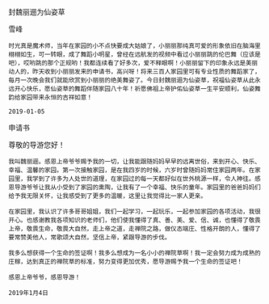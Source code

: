 封魏丽逦为仙姿草

雪峰


    时光真是魔术师，当年在家园的小不点快要成大姑娘了，小丽丽那纯真可爱的形象依旧在脑海里栩栩如生，可一转眼，成了舞蹈小明星，曾经在远航发的视频中看过小丽丽跳的伦巴舞（应该是吧），哎哟跳的那个正规哟！我都连续看了好多次，爱不释眼啊！小丽丽留下的印象永远是美丽动人的，昨天收到小丽丽发来的申请书，高兴呀！将来三百人家园里可有专业性质的舞蹈家了，每月一次晚会我们就能欣赏到小丽丽的绝美舞姿了。今日封魏丽逦为仙姿草，祝福仙姿草从此永远开心快乐，愿仙姿草的舞蹈伴随家园八十年！祈愿佛祖上帝护佑仙姿草一生平安顺利，仙姿舞韵给家园带来永恒的吉祥如意！

    2019-01-05


申请书

尊敬的导游您好！

    我叫魏丽逦。感恩上帝爷爷赐予我的一切，让我能跟随妈妈早早的远离世俗，来到开心、快乐、幸福、温馨的家园。第一次接触家园，是在我四岁的时候，六岁时曾随妈妈常住家园两年。在家园里，我学到了许多为人处世的道理，在家园过的每一天都好似在世外桃源一样，令人神往。感恩导游爷爷让我从小受到了家园的熏陶，让我有了一个幸福、快乐的童年。家园里的爸爸妈妈们给予我无限关怀，让我感受到了更多的温暖，这里让我觉得比一家人更亲。

    在家园里，我认识了许多哥哥姐姐，我们一起学习，一起玩乐，一起参加家园的各项活动，我很开心。也感谢教我各项知识的老师们，他们使我懂得了真、善、美、爱、信、诚，也懂得了敬畏上帝，敬畏生命，敬畏大自然，走上帝之道，走禅院之路，做仪态端庄、性格开朗的人，懂得了要常赞美他人，常歌颂大自然，坚信上帝，紧跟导游的步伐。

    我多么想获得一个生命的签证啊！我多么想成为一名小小的禅院草啊！我一定会努力成为成熟的庄稼，达到真正的禅院草的标准，努力变得更加优秀，愿导游赐予我一个生命的签证吧！

    感恩上帝爷爷，感恩导游！

    2019年1月4日



